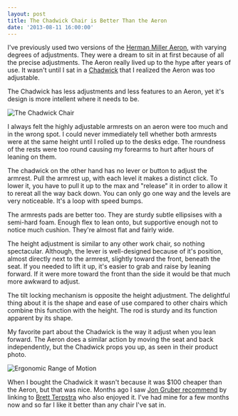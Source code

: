 ```yaml
---
layout: post
title: The Chadwick Chair is Better Than the Aeron
date: '2013-08-11 16:00:00'
---
```


I've previously used two versions of the [Herman Miller Aeron](http://store.hermanmiller.com/Products/Aeron-Chair), with varying degrees of adjustments.  They were a dream to sit in at first because of all the precise adjustments.  The Aeron really lived up to the hype after years of use.  It wasn't until I sat in a [Chadwick](http://www.knoll.com/product/chadwick) that I realized the Aeron was too adjustable.

The Chadwick has less adjustments and less features to an Aeron, yet it's design is more intellent where it needs to be.  

![The Chadwick Chair](/content/images/2014/Jan/01.png)

I always felt the highly adjustable armrests on an aeron were too much and in the wrong spot.  I could never immediately tell whether both armrests were at the same height until I rolled up to the desks edge.  The roundness of the rests were too round causing my forearms to hurt after hours of leaning on them.

The chadwick on the other hand has no lever or button to adjust the armrest.  Pull the armrest up, with each level it makes a distinct click.  To lower it, you have to pull it up to the max and "release" it in order to allow it to rereat all the way back down.  You can only go one way and the levels are very noticeable.  It's a loop with speed bumps.

The armrests pads are better too.  They are sturdy subtle ellipsises with a semi-hard foam.  Enough flex to lean onto, but supportive enough not to notice much cushion.  They're almost flat and fairly wide.  

The height adjustment is similar to any other work chair, so nothing spectacular.  Although, the lever is well-designed because of it's position, almost directly next to the armrest, slightly toward the front, beneath the seat. If you needed to lift it up, it's easier to grab and raise by leaning forward.  If it were more toward the front than the side it would be that much more awkward to adjust.

The tilt locking mechanism is opposite the height adjustment.  The delightful thing about it is the shape and ease of use compared to other chairs which combine this function with the height.  The rod is sturdy and its function apparent by its shape.

My favorite part about the Chadwick is the way it adjust when you lean forward.  The Aeron does a similar action by moving the seat and back independently, but the Chadwick props you up, as seen in their product photo.

![Ergonomic Range of Motion](/content/images/2014/Jan/03.png)

When I bought the Chadwick it wasn't because it was $100 cheaper than the Aeron, but that was nice. Months ago I saw [Jon Gruber recommend](http://daringfireball.net/linked/2013/05/01/chadwick) by linking to [Brett Terpstra](http://brettterpstra.com/2013/05/01/sitting-pretty-at-my-computer/) who also enjoyed it.  I've had mine for a few months now and so far I like it better than any chair I've sat in.
